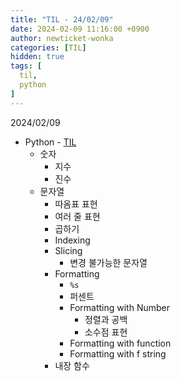 ```yaml
---
title: "TIL - 24/02/09"
date: 2024-02-09 11:16:00 +0900
author: newticket-wonka
categories: [TIL]
hidden: true
tags: [
  til,
  python
]
---
```


2024/02/09

* Python - [TIL](https://github.com/newticket-wonka/TIL)
  * 숫자
    * 지수
    * 진수
  * 문자열
    * 따옴표 표현
    * 여러 줄 표현
    * 곱하기
    * Indexing
    * Slicing
      * 변경 불가능한 문자열
    * Formatting
      * `%s`
      * 퍼센트
      * Formatting with Number
        * 정렬과 공백
        * 소수점 표현
      * Formatting with function
      * Formatting with f string
    * 내장 함수
